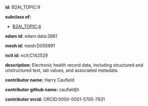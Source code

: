 **id:** B2AI_TOPIC:9

**subclass of:**

- [B2AI_TOPIC:4](../DataTopic.markdown)

**edam id:** edam.data:3861

**mesh id:** mesh:D055991

**ncit id:** ncit:C142529

**description:** Electronic health record data, including structured and unstructured text, lab values, and associated metadata.

**contributor name:** Harry Caufield

**contributor github name:** caufieldjh

**contributor orcid:** ORCID:0000-0001-5705-7831
